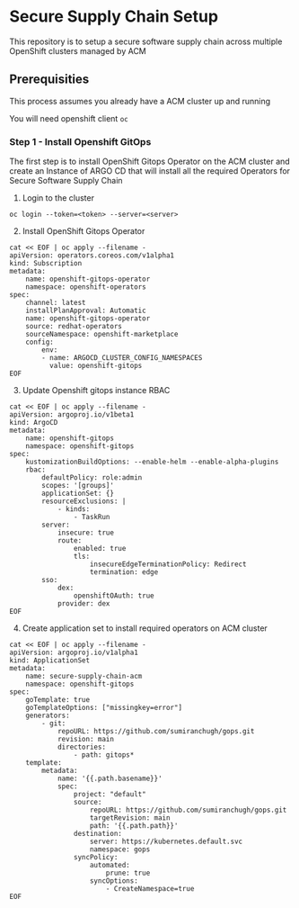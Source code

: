 # Secure Supply Chain Setup

This repository is to setup a secure software supply chain across multiple OpenShift clusters managed by ACM


## Prerequisities

This process assumes you already have a ACM cluster up and running

You will need openshift client `oc`

### Step 1 - Install Openshift GitOps

The first step is to install OpenShift Gitops Operator on the ACM cluster and create an Instance of ARGO CD that will install all the required Operators for Secure Software Supply Chain


1. Login to the cluster

```
oc login --token=<token> --server=<server> 
```

2. Install OpenShift Gitops Operator

```
cat << EOF | oc apply --filename -
apiVersion: operators.coreos.com/v1alpha1
kind: Subscription
metadata:
    name: openshift-gitops-operator
    namespace: openshift-operators
spec:
    channel: latest
    installPlanApproval: Automatic
    name: openshift-gitops-operator
    source: redhat-operators
    sourceNamespace: openshift-marketplace
    config:
        env:
        - name: ARGOCD_CLUSTER_CONFIG_NAMESPACES
          value: openshift-gitops
EOF
```

3. Update Openshift gitops instance RBAC

```
cat << EOF | oc apply --filename -
apiVersion: argoproj.io/v1beta1
kind: ArgoCD
metadata: 
    name: openshift-gitops
    namespace: openshift-gitops
spec:
    kustomizationBuildOptions: --enable-helm --enable-alpha-plugins
    rbac:
        defaultPolicy: role:admin
        scopes: '[groups]'
        applicationSet: {}
        resourceExclusions: |
            - kinds:
                - TaskRun
        server:
            insecure: true
            route:
                enabled: true
                tls:
                    insecureEdgeTerminationPolicy: Redirect
                    termination: edge
        sso:
            dex:
                openshiftOAuth: true
            provider: dex
EOF            
```

4. Create application set to install required operators on ACM cluster

```
cat << EOF | oc apply --filename -
apiVersion: argoproj.io/v1alpha1
kind: ApplicationSet
metadata:
    name: secure-supply-chain-acm
    namespace: openshift-gitops
spec:
    goTemplate: true
    goTemplateOptions: ["missingkey=error"]
    generators:
        - git:
            repoURL: https://github.com/sumiranchugh/gops.git
            revision: main
            directories:
                - path: gitops*
    template:
        metadata:
            name: '{{.path.basename}}'
            spec:
                project: "default"
                source: 
                    repoURL: https://github.com/sumiranchugh/gops.git
                    targetRevision: main
                    path: '{{.path.path}}'
                destination:
                    server: https://kubernetes.default.svc
                    namespace: gops
                syncPolicy:
                    automated:
                        prune: true
                    syncOptions:
                        - CreateNamespace=true
EOF


```